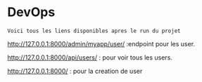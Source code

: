 # DevOps
    Voici tous les liens disponibles apres le run du projet
http://127.0.0.1:8000/admin/myapp/user/  :endpoint pour les user.

http://127.0.0.1:8000/api/users/   : pour voir tous les  users.

http://127.0.0.1:8000/ : pour la creation de user